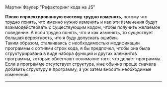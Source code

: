 Мартин Фаулер "Рефакторинг кода на JS"  

**Плохо спроектированную систему трудно изменять**, потому что трудно понять, что именно нужно изменить и как эти изменения будут взаимодействовать с существующим кодом, чтобы получить желаемое поведение. А если трудно понять, что и как изменять, то существует большая вероятность, что я буду допускать ошибки.  
Таким образом, сталкиваясь с необходимостью модификации программы с сотнями строк кода, я бы предпочел, чтобы она была структурирована в виде набора функций и других элементов программы, которые облегчают понимание того, что делает программа. Если в программе отсутствует структура, мне обычно проще сначала добавить структуру в программу, а уж затем вносить необходимые изменения.  

---  
